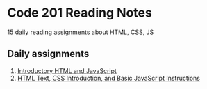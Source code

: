 # Code 201 Reading Notes
15 daily reading assignments about HTML, CSS, JS 

## Daily assignments

1. [Introductory HTML and JavaScript](class-01.md)
1. [HTML Text, CSS Introduction, and Basic JavaScript Instructions](class-02.md)
